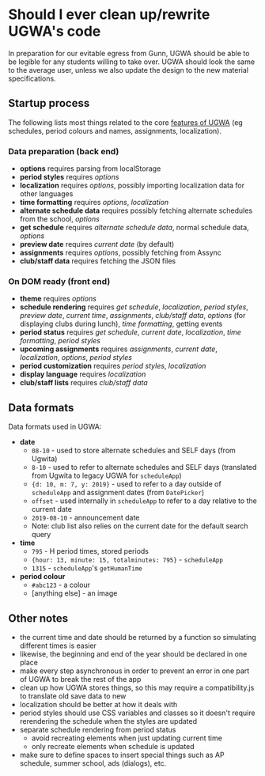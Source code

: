 # Should I ever clean up/rewrite UGWA's code

In preparation for our evitable egress from Gunn, UGWA should be able to be legible for any students willing to take over. UGWA should look the same to the average user, unless we also update the design to the new material specifications.

## Startup process

The following lists most things related to the core [features of UGWA](./feature-set.md) (eg schedules, period colours and names, assignments, localization).

### Data preparation (back end)

- **options** requires parsing from localStorage
- **period styles** requires *options*
- **localization** requires *options*, possibly importing localization data for other languages
- **time formatting** requires *options*, *localization*
- **alternate schedule data** requires possibly fetching alternate schedules from the school, *options*
- **get schedule** requires *alternate schedule data*, normal schedule data, *options*
- **preview date** requires *current date* (by default)
- **assignments** requires *options*, possibly fetching from Assync
- **club/staff data** requires fetching the JSON files

### On DOM ready (front end)

- **theme** requires *options*
- **schedule rendering** requires *get schedule*, *localization*, *period styles*, *preview date*, *current time*, *assignments*, *club/staff data*, *options* (for displaying clubs during lunch), *time formatting*, getting events
- **period status** requires *get schedule*, *current date*, *localization*, *time formatting*, *period styles*
- **upcoming assignments** requires *assignments*, *current date*, *localization*, *options*, *period styles*
- **period customization** requires *period styles*, *localization*
- **display language** requires *localization*
- **club/staff lists** requires *club/staff data*

## Data formats

Data formats used in UGWA:

- **date**
  - `08-10` - used to store alternate schedules and SELF days (from Ugwita)
  - `8-10` - used to refer to alternate schedules and SELF days (translated from Ugwita to legacy UGWA for `scheduleApp`)
  - `{d: 10, m: 7, y: 2019}` - used to refer to a day outside of `scheduleApp` and assignment dates (from `DatePicker`)
  - `offset` - used internally in `scheduleApp` to refer to a day relative to the current date
  - `2019-08-10` - announcement date
  - Note: club list also relies on the current date for the default search query
- **time**
  - `795` - H period times, stored periods
  - `{hour: 13, minute: 15, totalminutes: 795}` - `scheduleApp`
  - `1315` - `scheduleApp`'s `getHumanTime`
- **period colour**
  - `#abc123` - a colour
  - [anything else] - an image

## Other notes

- the current time and date should be returned by a function so simulating different times is easier
- likewise, the beginning and end of the year should be declared in one place
- make every step asynchronous in order to prevent an error in one part of UGWA to break the rest of the app
- clean up how UGWA stores things, so this may require a compatibility.js to translate old save data to new
- localization should be better at how it deals with
- period styles should use CSS variables and classes so it doesn't require rerendering the schedule when the styles are updated
- separate schedule rendering from period status
  - avoid recreating elements when just updating current time
  - only recreate elements when schedule is updated
- make sure to define spaces to insert special things such as AP schedule, summer school, ads (dialogs), etc.
